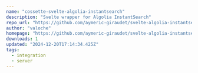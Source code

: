 ```yaml
---
name: "cossette-svelte-algolia-instantsearch"
description: "Svelte wrapper for Algolia InstantSearch"
repo_url: "https://github.com/aymeric-giraudet/svelte-algolia-instantsearch"
author: "valoche"
homepage: "https://github.com/aymeric-giraudet/svelte-algolia-instantsearch#readme"
downloads: 1
updated: "2024-12-20T17:14:34.425Z"
tags: 
  - integration
  - server
---
```

